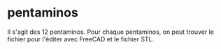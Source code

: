 # pentaminos

Il s'agit des 12 pentaminos. Pour chaque pentaminos, on peut trouver le fichier pour l'éditer avec FreeCAD et le fichier STL.
